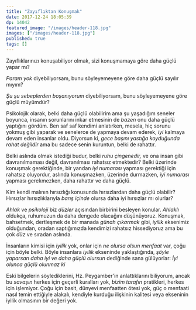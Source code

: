 ```yaml
---
title: "Zayıflıktan Konuşmak"
date: 2017-12-24 18:05:39
dp: 14042
featured_image: "/images/header-118.jpg"
images: ["/images/header-118.jpg"]
published: true
tags: []
---
```


Zayıflıklarınızı konuşabiliyor olmak, sizi konuşmamaya göre daha güçlü yapar mı?

*Param yok* diyebiliyorsam, bunu söyleyemeyene göre daha güçlü sayılır mıyım?

*Şu şu sebeplerden boşanıyorum* diyebiliyorsam, bunu söyleyemeyene göre güçlü müyümdür?

Psikolojik olarak, belki daha güçlü olabilirim ama şu yaşadığım seneler boyunca,
insanın sorunlarını inkar etmesinin de *bazen* onu daha güçlü yaptığını gördüm.
Ben saf saf kendimi anlatırken, mesela, hiç sorunu yokmuş gibi yaparak ve
senelerce de yapmaya devam ederek, *iyi* kalmaya devam eden insanlar oldu.
Diyorsun ki, *gece başını yastığa koyduğunda rahat değildir* ama bu sadece senin
kuruntun, belki de rahattır.

Belki aslında olmak istediği budur, belki *ruhu çingenedir,* ve ona insan gibi
davranılmaması değil, davranılması rahatsız etmektedir? Belki üzerinde konuşmak
gerektiğinde, bir yandan *iyi numarası* yapması gerektiği için rahatsız
oluyordur, aslında konuşmazken, üzerinde durmazken, *iyi numarası* yapması
gerekmezken, daha rahattır ve daha güçlü.

Kim kendi malının hırsızlığı konusunda hırsızlardan daha güçlü olabilir?
Hırsızlar hırsızlıklarıyla *barış içinde* olursa daha iyi hırsızlar mı
olurlar? 

*Ahlak* ve *psikoloji* biz *düzler* açısından birbirini besleyen konular.
*Ahlaklı* oldukça, ruhumuzun da daha dengede olacağını düşünüyoruz. Konuşmak,
bahsetmek, dertleşmek de bir manada *günah çıkarmak* gibi, *iyilik* eksenimiz
olduğundan, oradan saptığımızda kendimizi rahatsız hissediyoruz ama bu çok *düz*
ve sıradan aslında.

İnsanların kimisi için *iyilik* yok, onlar için *ne olursa olsun menfaat* var,
çoğu için böyle belki. Böyle insanlara *iyilik* ekseninde yaklaştığında, *şöyle
yaparsan daha iyi ve daha güçlü olursun* dediğinde sana gülüyorlar: *İyi olunca
güçlü olunmaz ki*

Eski bilgelerin söylediklerini, Hz. Peygamber'in anlattıklarını biliyorum, ancak
bu *savaşın* herkes için geçerli kuralları yok, *bizim tarafın* pratikleri,
herkes için işlemiyor. Çoğu için basit, dünyevi menfaatten ötesi yok, güç o
menfaati nasıl temin ettiğiyle alakalı, kendiyle kurduğu ilişkinin kalitesi veya
ekseninin iyilik olmasının bir değeri yok.
